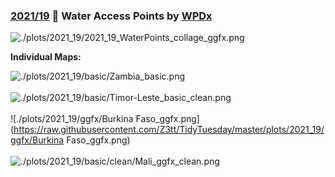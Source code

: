 ### [2021/19](https://github.com/Z3tt/TidyTuesday/tree/master/R/2021_19_Employment.Rmd) ‍🚰 Water Access Points by [WPDx](https://www.waterpointdata.org/)

![./plots/2021_19/2021_19_WaterPoints_collage_ggfx.png](https://raw.githubusercontent.com/Z3tt/TidyTuesday/master/plots/2021_19/2021_19_WaterPoints_collage_ggfx.png)

**Individual Maps:**

![./plots/2021_19/basic/Zambia_basic.png](https://raw.githubusercontent.com/Z3tt/TidyTuesday/master/plots/2021_19/basic/Zambia_basic.png)<br><br>
![./plots/2021_19/basic/Timor-Leste_basic_clean.png](https://raw.githubusercontent.com/Z3tt/TidyTuesday/master/plots/2021_19/basic/clean/Timor-Leste_basic_clean.png)<br><br>
![./plots/2021_19/ggfx/Burkina Faso_ggfx.png](https://raw.githubusercontent.com/Z3tt/TidyTuesday/master/plots/2021_19/ggfx/Burkina Faso_ggfx.png)<br><br>
![./plots/2021_19/basic/clean/Mali_ggfx_clean.png](https://raw.githubusercontent.com/Z3tt/TidyTuesday/master/plots/2021_19/ggfx/clean/Mali_ggfx_clean.png)<br><br>
